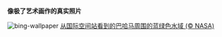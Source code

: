 
**像极了艺术画作的真实照片**

![bing-wallpaper](https://www.bing.com/th?id=OHR.BlueBahamas_ZH-CN2083290847_1920x1080.jpg)
[从国际空间站看到的巴哈马周围的蓝绿色水域 (© NASA)](https://www.bing.com/search?q=%E5%B7%B4%E5%93%88%E9%A9%AC%E7%BE%A4%E5%B2%9B&amp;form=hpcapt&amp;mkt=zh-cn)
  